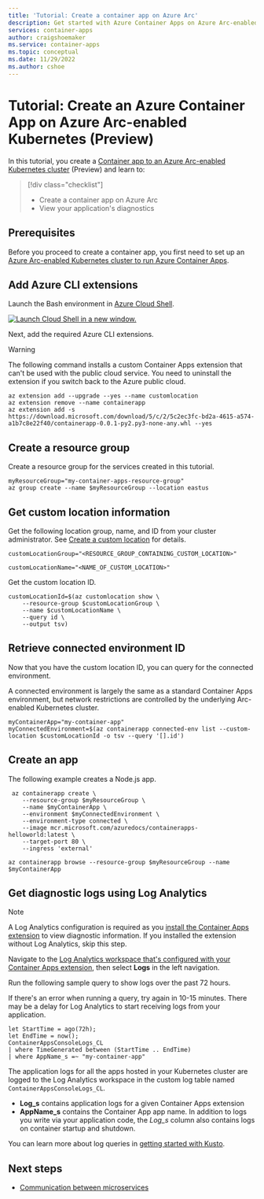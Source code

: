 ```yaml
---
title: 'Tutorial: Create a container app on Azure Arc'
description: Get started with Azure Container Apps on Azure Arc-enabled Kubernetes deploying your first app.
services: container-apps
author: craigshoemaker
ms.service: container-apps
ms.topic: conceptual
ms.date: 11/29/2022
ms.author: cshoe
---
```


# Tutorial: Create an Azure Container App on Azure Arc-enabled Kubernetes (Preview)

In this tutorial, you create a [Container app to an Azure Arc-enabled Kubernetes cluster](azure-arc-enable-cluster.md) (Preview) and learn to:

> [!div class="checklist"]
> * Create a container app on Azure Arc
> * View your application's diagnostics

## Prerequisites

Before you proceed to create a container app, you first need to set up an [Azure Arc-enabled Kubernetes cluster to run Azure Container Apps](azure-arc-enable-cluster.md).

## Add Azure CLI extensions

Launch the Bash environment in [Azure Cloud Shell](../cloud-shell/quickstart.md).

[![Launch Cloud Shell in a new window.](media/azure-cloud-shell-button.png)](https://shell.azure.com)

Next, add the required Azure CLI extensions.

> [!WARNING]
> The following command installs a custom Container Apps extension that can't be used with the public cloud service. You need to uninstall the extension if you switch back to the Azure public cloud.

```azurecli-interactive
az extension add --upgrade --yes --name customlocation
az extension remove --name containerapp
az extension add -s https://download.microsoft.com/download/5/c/2/5c2ec3fc-bd2a-4615-a574-a1b7c8e22f40/containerapp-0.0.1-py2.py3-none-any.whl --yes
```

## Create a resource group

Create a resource group for the services created in this tutorial.

```azurecli-interactive
myResourceGroup="my-container-apps-resource-group"
az group create --name $myResourceGroup --location eastus 
```

## Get custom location information

Get the following location group, name, and ID from your cluster administrator. See [Create a custom location](azure-arc-enable-cluster.md) for details.

```azurecli-interactive
customLocationGroup="<RESOURCE_GROUP_CONTAINING_CUSTOM_LOCATION>"
```

```azurecli-interactive
customLocationName="<NAME_OF_CUSTOM_LOCATION>"
```

Get the custom location ID.

```azurecli-interactive
customLocationId=$(az customlocation show \
    --resource-group $customLocationGroup \
    --name $customLocationName \
    --query id \
    --output tsv)
```

## Retrieve connected environment ID

Now that you have the custom location ID, you can query for the connected environment.

A connected environment is largely the same as a standard Container Apps environment, but network restrictions are controlled by the underlying Arc-enabled Kubernetes cluster.

```azure-interactive
myContainerApp="my-container-app"
myConnectedEnvironment=$(az containerapp connected-env list --custom-location $customLocationId -o tsv --query '[].id')
```

## Create an app

The following example creates a Node.js app.

```azurecli-interactive
 az containerapp create \
    --resource-group $myResourceGroup \
    --name $myContainerApp \
    --environment $myConnectedEnvironment \
    --environment-type connected \
    --image mcr.microsoft.com/azuredocs/containerapps-helloworld:latest \
    --target-port 80 \
    --ingress 'external'

az containerapp browse --resource-group $myResourceGroup --name $myContainerApp
```

## Get diagnostic logs using Log Analytics

> [!NOTE]
> A Log Analytics configuration is required as you [install the Container Apps extension](azure-arc-enable-cluster.md) to view diagnostic information. If you installed the extension without Log Analytics, skip this step.

Navigate to the [Log Analytics workspace that's configured with your Container Apps extension](azure-arc-enable-cluster.md), then select **Logs** in the left navigation.

Run the following sample query to show logs over the past 72 hours.

If there's an error when running a query, try again in 10-15 minutes. There may be a delay for Log Analytics to start receiving logs from your application.

```kusto
let StartTime = ago(72h);
let EndTime = now();
ContainerAppsConsoleLogs_CL
| where TimeGenerated between (StartTime .. EndTime)
| where AppName_s =~ "my-container-app"
```

The application logs for all the apps hosted in your Kubernetes cluster are logged to the Log Analytics workspace in the custom log table named `ContainerAppsConsoleLogs_CL`.

* **Log_s** contains application logs for a given Container Apps extension
* **AppName_s** contains the Container App app name. In addition to logs you write via your application code, the *Log_s* column also contains logs on container startup and shutdown.

You can learn more about log queries in [getting started with Kusto](../azure-monitor/logs/get-started-queries.md).

## Next steps

- [Communication between microservices](communicate-between-microservices.md)
